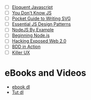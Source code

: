 - [ ] [Eloquent Javascript](http://eloquentjavascript.net/)
- [ ] [You Don't Know JS](https://github.com/getify/You-Dont-Know-JS)
- [ ] [Pocket Guide to Writing SVG](http://svgpocketguide.com/book/)
- [ ] [Essential JS Design Patterns](http://addyosmani.com/resources/essentialjsdesignpatterns/book/)
- [ ] [NodeJS By Example]()
- [ ] [Beginning Node.js]()
- [ ] [Hacking Exposed Web 2.0]()
- [ ] [BDD in Action]()
- [ ] [Killer UX]()

# eBooks and Videos

- [ebook dl](http://ebook-dl.com/)
- [Tut dl](http://tut-dl.com/)
